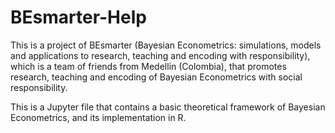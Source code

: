 # BEsmarter-Help
This is a project of BEsmarter (Bayesian Econometrics: simulations, models and applications to research, teaching and encoding with responsibility), which is a team of friends from Medellin (Colombia), that promotes research, teaching and encoding of Bayesian Econometrics with social responsibility.

This is a Jupyter file that contains a basic theoretical framework of Bayesian Econometrics, and its implementation in R.
